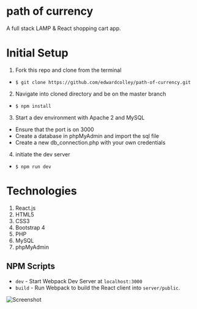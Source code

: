 # path of currency

A full stack LAMP & React shopping cart app.

# Initial Setup

1. Fork this repo and clone from the terminal
- `$ git clone https://github.com/edwardcolley/path-of-currency.git`
2. Navigate into cloned directory and be on the master branch
- `$ npm install`
3. Start a dev environment with Apache 2 and MySQL
- Ensure that the port is on 3000
- Create a database in phpMyAdmin and import the sql file
- Create a new db_connection.php with your own credentials
4. initiate the dev server
- `$ npm run dev`

# Technologies

1. React.js
2. HTML5
3. CSS3
4. Bootstrap 4
5. PHP
6. MySQL
7. phpMyAdmin

## NPM Scripts

- `dev` - Start Webpack Dev Server at `localhost:3000`
- `build` - Run Webpack to build the React client into `server/public`.

![Screenshot](https://github.com/edwardcolley/wicked-sales/server/public/images/pathOfCurrency.png)